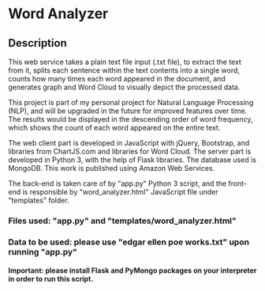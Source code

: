 <h1> Word Analyzer <h2>
<h2> Description </h2>

This web service takes a plain text file input (.txt file), to extract the text from it, splits each sentence within the text contents into a single word, counts how many times each word appeared in the document, and generates graph and Word Cloud to visually depict the processed data.

This project is part of my personal project for Natural Language Processing (NLP), and will be upgraded in the future for improved features over time. The results would be displayed in the descending order of word frequency, which shows the count of each word appeared on the entire text.

The web client part is developed in JavaScript with jQuery, Bootstrap, and libraries from ChartJS.com and libraries for Word Cloud. The server part is developed in Python 3, with the help of Flask libraries. The database used is MongoDB. This work is published using Amazon Web Services.

The back-end is taken care of by "app.py" Python 3 script, and the front-end is responsible by "word_analyzer.html" JavaScript file under "templates" folder.

<h3> Files used: "app.py" and "templates/word_analyzer.html" </h3>
<h3> Data to be used: please use "edgar ellen poe works.txt" upon running "app.py" </h3>

<h4> Important: please install Flask and PyMongo packages on your interpreter in order to run this script. </h4>
